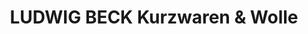 ---
title: "LUDWIG BECK Kurzwaren & Wolle"
url: /muenchen/ludwig-beck-kurzwaren-und-wolle/
shop: Textil
---